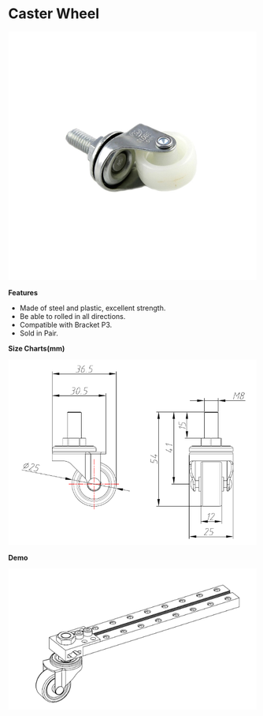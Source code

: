 # Caster Wheel

![](../../../../.gitbook/assets/0%20%2864%29.jpeg)

**Features**

* Made of steel and plastic, excellent strength.
* Be able to rolled in all directions.
* Compatible with Bracket P3.
* Sold in Pair.

**Size Charts\(mm\)**

![](../../../../.gitbook/assets/1%20%2843%29.png)

**Demo**

![](../../../../.gitbook/assets/2.png)

